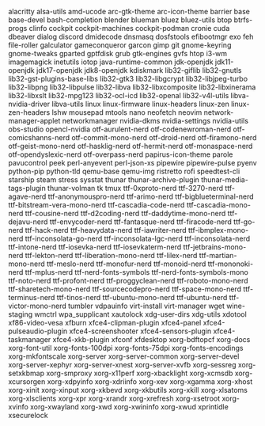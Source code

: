 alacritty
alsa-utils
amd-ucode
arc-gtk-theme
arc-icon-theme
barrier
base
base-devel
bash-completion
blender
blueman
bluez
bluez-utils
btop
btrfs-progs
clinfo
cockpit
cockpit-machines
cockpit-podman
cronie
cuda
dbeaver
dialog
discord
dmidecode
dnsmasq
dosfstools
efibootmgr
exo
feh
file-roller
galculator
gameconqueror
garcon
gimp
git
gnome-keyring
gnome-tweaks
gparted
gptfdisk
grub
gtk-engines
gvfs
htop
i3-wm
imagemagick
inetutils
iotop
java-runtime-common
jdk-openjdk
jdk11-openjdk
jdk17-openjdk
jdk8-openjdk
kdiskmark
lib32-giflib
lib32-gnutls
lib32-gst-plugins-base-libs
lib32-gtk3
lib32-libgcrypt
lib32-libjpeg-turbo
lib32-libpng
lib32-libpulse
lib32-libva
lib32-libxcomposite
lib32-libxinerama
lib32-libxslt
lib32-mpg123
lib32-ocl-icd
lib32-openal
lib32-v4l-utils
libva-nvidia-driver
libva-utils
linux
linux-firmware
linux-headers
linux-zen
linux-zen-headers
lshw
mousepad
mtools
nano
neofetch
neovim
network-manager-applet
networkmanager
nvidia-dkms
nvidia-settings
nvidia-utils
obs-studio
opencl-nvidia
otf-aurulent-nerd
otf-codenewroman-nerd
otf-comicshanns-nerd
otf-commit-mono-nerd
otf-droid-nerd
otf-firamono-nerd
otf-geist-mono-nerd
otf-hasklig-nerd
otf-hermit-nerd
otf-monaspace-nerd
otf-opendyslexic-nerd
otf-overpass-nerd
papirus-icon-theme
parole
pavucontrol
peek
perl-anyevent
perl-json-xs
pipewire
pipewire-pulse
pyenv
python-pip
python-tld
qemu-base
qemu-img
ristretto
rofi
speedtest-cli
starship
steam
stress
sysstat
thunar
thunar-archive-plugin
thunar-media-tags-plugin
thunar-volman
tk
tmux
ttf-0xproto-nerd
ttf-3270-nerd
ttf-agave-nerd
ttf-anonymouspro-nerd
ttf-arimo-nerd
ttf-bigblueterminal-nerd
ttf-bitstream-vera-mono-nerd
ttf-cascadia-code-nerd
ttf-cascadia-mono-nerd
ttf-cousine-nerd
ttf-d2coding-nerd
ttf-daddytime-mono-nerd
ttf-dejavu-nerd
ttf-envycoder-nerd
ttf-fantasque-nerd
ttf-firacode-nerd
ttf-go-nerd
ttf-hack-nerd
ttf-heavydata-nerd
ttf-iawriter-nerd
ttf-ibmplex-mono-nerd
ttf-inconsolata-go-nerd
ttf-inconsolata-lgc-nerd
ttf-inconsolata-nerd
ttf-intone-nerd
ttf-iosevka-nerd
ttf-iosevkaterm-nerd
ttf-jetbrains-mono-nerd
ttf-lekton-nerd
ttf-liberation-mono-nerd
ttf-lilex-nerd
ttf-martian-mono-nerd
ttf-meslo-nerd
ttf-monofur-nerd
ttf-monoid-nerd
ttf-mononoki-nerd
ttf-mplus-nerd
ttf-nerd-fonts-symbols
ttf-nerd-fonts-symbols-mono
ttf-noto-nerd
ttf-profont-nerd
ttf-proggyclean-nerd
ttf-roboto-mono-nerd
ttf-sharetech-mono-nerd
ttf-sourcecodepro-nerd
ttf-space-mono-nerd
ttf-terminus-nerd
ttf-tinos-nerd
ttf-ubuntu-mono-nerd
ttf-ubuntu-nerd
ttf-victor-mono-nerd
tumbler
vdpauinfo
virt-install
virt-manager
wget
wine-staging
wmctrl
wpa_supplicant
xautolock
xdg-user-dirs
xdg-utils
xdotool
xf86-video-vesa
xfburn
xfce4-clipman-plugin
xfce4-panel
xfce4-pulseaudio-plugin
xfce4-screenshooter
xfce4-sensors-plugin
xfce4-taskmanager
xfce4-xkb-plugin
xfconf
xfdesktop
xorg-bdftopcf
xorg-docs
xorg-font-util
xorg-fonts-100dpi
xorg-fonts-75dpi
xorg-fonts-encodings
xorg-mkfontscale
xorg-server
xorg-server-common
xorg-server-devel
xorg-server-xephyr
xorg-server-xnest
xorg-server-xvfb
xorg-sessreg
xorg-setxkbmap
xorg-smproxy
xorg-x11perf
xorg-xbacklight
xorg-xcmsdb
xorg-xcursorgen
xorg-xdpyinfo
xorg-xdriinfo
xorg-xev
xorg-xgamma
xorg-xhost
xorg-xinit
xorg-xinput
xorg-xkbevd
xorg-xkbutils
xorg-xkill
xorg-xlsatoms
xorg-xlsclients
xorg-xpr
xorg-xrandr
xorg-xrefresh
xorg-xsetroot
xorg-xvinfo
xorg-xwayland
xorg-xwd
xorg-xwininfo
xorg-xwud
xprintidle
xsecurelock
